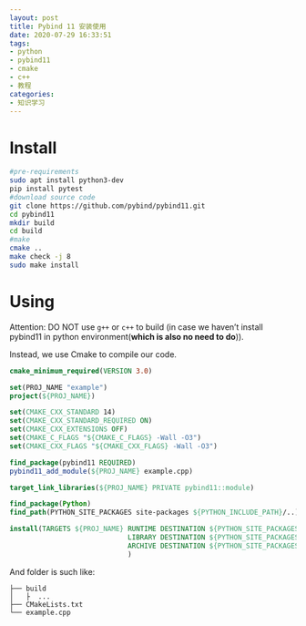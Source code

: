 ```yaml
---
layout: post
title: Pybind 11 安装使用
date: 2020-07-29 16:33:51
tags:
- python
- pybind11
- cmake
- c++
- 教程
categories:
- 知识学习
---
```


# Install

```bash
#pre-requirements
sudo apt install python3-dev
pip install pytest 
#download source code
git clone https://github.com/pybind/pybind11.git
cd pybind11
mkdir build
cd build
#make 
cmake ..
make check -j 8
sudo make install
```

# 	Using

Attention: DO NOT use `g++` or `c++` to build (in case we haven’t install pybind11 in python environment(**which is also no need to do**)).

Instead, we use Cmake to compile our code.

```cmake
cmake_minimum_required(VERSION 3.0)

set(PROJ_NAME "example")
project(${PROJ_NAME})

set(CMAKE_CXX_STANDARD 14)
set(CMAKE_CXX_STANDARD_REQUIRED ON)
set(CMAKE_CXX_EXTENSIONS OFF)
set(CMAKE_C_FLAGS "${CMAKE_C_FLAGS} -Wall -O3")
set(CMAKE_CXX_FLAGS "${CMAKE_CXX_FLAGS} -Wall -O3")

find_package(pybind11 REQUIRED)
pybind11_add_module(${PROJ_NAME} example.cpp)

target_link_libraries(${PROJ_NAME} PRIVATE pybind11::module)

find_package(Python)
find_path(PYTHON_SITE_PACKAGES site-packages ${PYTHON_INCLUDE_PATH}/..)

install(TARGETS ${PROJ_NAME} RUNTIME DESTINATION ${PYTHON_SITE_PACKAGES}
							 LIBRARY DESTINATION ${PYTHON_SITE_PACKAGES}
							 ARCHIVE DESTINATION ${PYTHON_SITE_PACKAGES}
							 )
```

And folder is such like:

```
├── build
│   ├  ...
├── CMakeLists.txt
└── example.cpp
```

